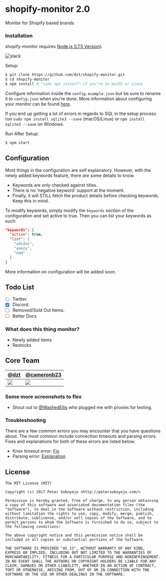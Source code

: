 # shopify-monitor 2.0
Monitor for Shopify based brands

### Installation

shopify-monitor requires [Node.js (LTS Version)](http://nodejs.org/).

![slack](https://i.imgur.com/34ziNVQ.png)

Setup:

```sh
$ git clone https://github.com/dzt/shopify-monitor.git
$ cd shopify-monitor
$ npm install # "sudo npm install" if you're on macOS or Linux
```

Configure information inside the `config.example.json` but be sure to rename it to `config.json` when you're done. More information about configuring your monitor can be found <a href="https://github.com/dzt/shopify-monitor/wiki/Configuring-your-monitor">here</a>.

If you end up getting a lot of errors in regards to SQL in the setup process run `sudo npm install sqlite3 --save` (macOS/Linux) or `npm install sqlite3 --save` on Windows.


Run After Setup:

```sh
$ npm start
```

## Configuration
Most things in the configuration are self explanatory. However, with the newly added keywords feature, there _are_ some details to know.

- Keywords are _only_ checked against titles.
- There is no 'negative keyword' support at the moment.
- Finally, it will STILL fetch the product details before checking keywords. Keep this in mind.

To modify keywords, simply modify the `keywords` section of the configuration and set active to true. Then you can list your keywords as such:

```json
"keywords": {
  "active": true,
  "list": [
    "adidas",
    "yeezy",
    "nmd"
  ]
}
```

More information on configuration will be added soon.

## Todo List
- [ ] Twitter.
- [x] Discord
- [ ] Removed/Sold Out Items.
- [ ] Better Docs

### What does this thing monitor?
- Newly added items
- Restocks

## Core Team

| [@dzt](https://github.com/dzt) | [@cameronb23](https://github.com/cameronb23) |
|---|---|
| [![](https://avatars1.githubusercontent.com/u/6421443?v=3&s=100)](https://github.com/dzt) | [![](https://avatars1.githubusercontent.com/u/7783071?v=3&s=100)](https://github.com/cameronb23) |

### Some more screenshots to flex

- Shout out to [@WashedEllis](https://twitter.com/WashedEllis) who plugged me with proxies for testing.


### Troubleshooting
There are a few common errors you may encounter that you have questions about. The most common include connection timeouts and parsing errors. Fixes and explanations for both of these errors are listed below.

- Knex timeout error: [Fix](https://github.com/dzt/shopify-monitor/issues/72)
- Parsing error: [Explanation](https://github.com/dzt/shopify-monitor/issues/82#issuecomment-343574150)

## License

```
The MIT License (MIT)

Copyright (c) 2017 Peter Soboyejo <http://petersoboyejo.com/>

Permission is hereby granted, free of charge, to any person obtaining a copy of this software and associated documentation files (the "Software"), to deal in the Software without restriction, including without limitation the rights to use, copy, modify, merge, publish, distribute, sublicense, and/or sell copies of the Software, and to permit persons to whom the Software is furnished to do so, subject to the following conditions:

The above copyright notice and this permission notice shall be included in all copies or substantial portions of the Software.

THE SOFTWARE IS PROVIDED "AS IS", WITHOUT WARRANTY OF ANY KIND, EXPRESS OR IMPLIED, INCLUDING BUT NOT LIMITED TO THE WARRANTIES OF MERCHANTABILITY, FITNESS FOR A PARTICULAR PURPOSE AND NONINFRINGEMENT. IN NO EVENT SHALL THE AUTHORS OR COPYRIGHT HOLDERS BE LIABLE FOR ANY CLAIM, DAMAGES OR OTHER LIABILITY, WHETHER IN AN ACTION OF CONTRACT, TORT OR OTHERWISE, ARISING FROM, OUT OF OR IN CONNECTION WITH THE SOFTWARE OR THE USE OR OTHER DEALINGS IN THE SOFTWARE.
```
